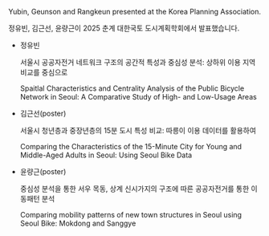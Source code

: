 Yubin, Geunson and Rangkeun presented at the Korea Planning Association.

정유빈, 김근선, 윤량근이 2025 춘계 대한국토 도시계획학회에서 발표했습니다.

- 정유빈

  서울시 공공자전거 네트워크 구조의 공간적 특성과 중심성 분석: 상하위 이용 지역 비교를 중심으로

  Spaitlal Characteristics and Centrality Analysis of the Public Bicycle Network in Seoul: A Comparative Study of High- and Low-Usage Areas
  
- 김근선(poster)

  서울시 청년층과 중장년층의 15분 도시 특성 비교: 따릉이 이용 데이터를 활용하여

  Comparing the Characteristics of the 15-Minute City for Young and Middle-Aged Adults in Seoul: Using Seoul Bike Data
  
- 윤량근(poster)
  
  중심성 분석을 통한 서우 목동, 상계 신시가지의 구조에 따른 공공자전거를 통한 이동패턴 분석
  
  Comparing mobility patterns of new town structures in Seoul using Seoul Bike: Mokdong and Sanggye
